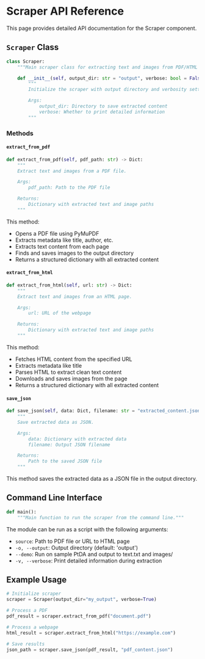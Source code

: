 # Scraper API Reference

This page provides detailed API documentation for the Scraper component.

## `Scraper` Class

```python
class Scraper:
    """Main scraper class for extracting text and images from PDF/HTML documents."""

    def __init__(self, output_dir: str = "output", verbose: bool = False):
        """
        Initialize the scraper with output directory and verbosity settings.

        Args:
            output_dir: Directory to save extracted content
            verbose: Whether to print detailed information
        """
```

### Methods

#### `extract_from_pdf`

```python
def extract_from_pdf(self, pdf_path: str) -> Dict:
    """
    Extract text and images from a PDF file.

    Args:
        pdf_path: Path to the PDF file

    Returns:
        Dictionary with extracted text and image paths
    """
```

This method:
- Opens a PDF file using PyMuPDF
- Extracts metadata like title, author, etc.
- Extracts text content from each page
- Finds and saves images to the output directory
- Returns a structured dictionary with all extracted content

#### `extract_from_html`

```python
def extract_from_html(self, url: str) -> Dict:
    """
    Extract text and images from an HTML page.

    Args:
        url: URL of the webpage

    Returns:
        Dictionary with extracted text and image paths
    """
```

This method:
- Fetches HTML content from the specified URL
- Extracts metadata like title
- Parses HTML to extract clean text content
- Downloads and saves images from the page
- Returns a structured dictionary with all extracted content

#### `save_json`

```python
def save_json(self, data: Dict, filename: str = "extracted_content.json") -> str:
    """
    Save extracted data as JSON.

    Args:
        data: Dictionary with extracted data
        filename: Output JSON filename

    Returns:
        Path to the saved JSON file
    """
```

This method saves the extracted data as a JSON file in the output directory.

## Command Line Interface

```python
def main():
    """Main function to run the scraper from the command line."""
```

The module can be run as a script with the following arguments:
- `source`: Path to PDF file or URL to HTML page
- `-o, --output`: Output directory (default: 'output')
- `--demo`: Run on sample PtDA and output to text.txt and images/
- `-v, --verbose`: Print detailed information during extraction

## Example Usage

```python
# Initialize scraper
scraper = Scraper(output_dir="my_output", verbose=True)

# Process a PDF
pdf_result = scraper.extract_from_pdf("document.pdf")

# Process a webpage
html_result = scraper.extract_from_html("https://example.com")

# Save results
json_path = scraper.save_json(pdf_result, "pdf_content.json")
```
